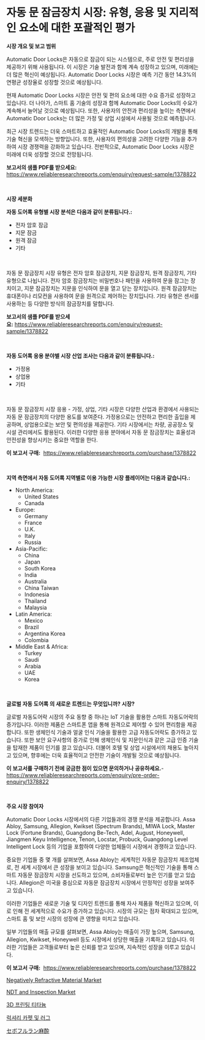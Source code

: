 <p><h1>자동 문 잠금장치 시장: 유형, 응용 및 지리적인 요소에 대한 포괄적인 평가</h1></p><p><strong>시장 개요 및 보고 범위</strong></p>
<p><p>Automatic Door Locks은 자동으로 잠금이 되는 시스템으로, 주로 안전 및 편리성을 제공하기 위해 사용됩니다. 이 시장은 기술 발전과 함께 계속 성장하고 있으며, 미래에는 더 많은 혁신이 예상됩니다. Automatic Door Locks 시장은 예측 기간 동안 14.3%의 연평균 성장율로 성장할 것으로 예상됩니다.</p><p>현재 Automatic Door Locks 시장은 안전 및 편의 요소에 대한 수요 증가로 성장하고 있습니다. 더 나아가, 스마트 홈 기술의 성장과 함께 Automatic Door Locks의 수요가 계속해서 늘어날 것으로 예상됩니다. 또한, 사용자의 안전과 편리성을 높이는 측면에서 Automatic Door Locks는 더 많은 가정 및 상업 시설에서 사용될 것으로 예측됩니다.</p><p>최근 시장 트렌드는 더욱 스마트하고 효율적인 Automatic Door Locks의 개발을 통해 기술 혁신을 모색하는 방향입니다. 또한, 사용자의 편의성을 고려한 다양한 기능을 추가하여 시장 경쟁력을 강화하고 있습니다. 전반적으로, Automatic Door Locks 시장은 미래에 더욱 성장할 것으로 전망됩니다.</p></p>
<p><strong>보고서의 샘플 PDF를 받으세요:</strong> <a href="https://www.reliableresearchreports.com/enquiry/request-sample/1378822">https://www.reliableresearchreports.com/enquiry/request-sample/1378822</a></p>
<p>&nbsp;</p>
<p><strong>시장 세분화</strong></p>
<p><strong>자동 도어록 유형별 시장 분석은 다음과 같이 분류됩니다.:</strong></p>
<p><ul><li>전자 암호 잠금</li><li>지문 잠금</li><li>원격 잠금</li><li>기타</li></ul></p>
<p>&nbsp;</p>
<p><p>자동 문 잠금장치 시장 유형은 전자 암호 잠금장치, 지문 잠금장치, 원격 잠금장치, 기타 유형으로 나뉩니다. 전자 암호 잠금장치는 비밀번호나 패턴을 사용하여 문을 잠그는 장치이고, 지문 잠금장치는 지문을 인식하여 문을 열고 닫는 장치입니다. 원격 잠금장치는 휴대폰이나 리모컨을 사용하여 문을 원격으로 제어하는 장치입니다. 기타 유형은 센서를 사용하는 등 다양한 방식의 잠금장치를 말합니다.</p></p>
<p><strong>보고서의 샘플 PDF를 받으세요:</strong>&nbsp;<a href="https://www.reliableresearchreports.com/enquiry/request-sample/1378822">https://www.reliableresearchreports.com/enquiry/request-sample/1378822</a></p>
<p>&nbsp;</p>
<p><strong> 자동 도어록 응용 분야별 시장 산업 조사는 다음과 같이 분류됩니다.:</strong></p>
<p><ul><li>가정용</li><li>상업용</li><li>기타</li></ul></p>
<p>&nbsp;</p>
<p><p>자동 문 잠금장치 시장 응용 - 가정, 상업, 기타 시장은 다양한 산업과 환경에서 사용되는 자동 문 잠금장치의 다양한 용도를 보여준다. 가정용으로는 안전하고 편리한 출입을 제공하며, 상업용으로는 보안 및 편의성을 제공한다. 기타 시장에서는 차량, 공공장소 및 시설 관리에서도 활용된다. 이러한 다양한 응용 분야에서 자동 문 잠금장치는 효율성과 안전성을 향상시키는 중요한 역할을 한다.</p></p>
<p><strong>이 보고서 구매:</strong>&nbsp; <a href="https://www.reliableresearchreports.com/purchase/1378822">https://www.reliableresearchreports.com/purchase/1378822</a></p>
<p>&nbsp;</p>
<p><strong>지역 측면에서 자동 도어록 지역별로 이용 가능한 시장 플레이어는 다음과 같습니다.:</strong></p>
<p><ul>
    <li>
        North America:
        <ul>
            <li>United States</li>
            <li>Canada</li>
        </ul>
    </li>
    <li>
        Europe:
        <ul>
            <li>Germany</li>
            <li>France</li>
            <li>U.K.</li>
            <li>Italy</li>
            <li>Russia</li>
        </ul>
    </li>
    <li>
        Asia-Pacific:
        <ul>
            <li>China</li>
            <li>Japan</li>
            <li>South Korea</li>
            <li>India</li>
            <li>Australia</li>
            <li>China Taiwan</li>
            <li>Indonesia</li>
            <li>Thailand</li>
            <li>Malaysia</li>
        </ul>
    </li>
    <li>
        Latin America:
        <ul>
            <li>Mexico</li>
            <li>Brazil</li>
            <li>Argentina Korea</li>
            <li>Colombia</li>
        </ul>
    </li>
    <li>
        Middle East & Africa:
        <ul>
            <li>Turkey</li>
            <li>Saudi</li>
            <li>Arabia</li>
            <li>UAE</li>
            <li>Korea</li>
        </ul>
    </li>
    </ul></p>
<p>&nbsp;</p>
<p><strong>글로벌 자동 도어록 의 새로운 트렌드는 무엇입니까? 시장?</strong></p>
<p><p>글로벌 자동도어락 시장의 주요 동향 중 하나는 IoT 기술을 활용한 스마트 자동도어락의 증가입니다. 이러한 제품은 스마트폰 앱을 통해 원격으로 제어할 수 있어 편리함을 제공합니다. 또한 생체인식 기술과 얼굴 인식 기술을 활용한 고급 자동도어락도 증가하고 있습니다. 또한 보안 요구사항의 증가로 인해 생체인식 및 지문인식과 같은 고급 인증 기술을 탑재한 제품이 인기를 끌고 있습니다. 더불어 호텔 및 상업 시설에서의 채용도 높아지고 있으며, 향후에는 더욱 효율적이고 안전한 기술이 개발될 것으로 예상됩니다.</p></p>
<p><strong>이 보고서를 구매하기 전에 궁금한 점이 있으면 문의하거나 공유하세요.</strong>- <a href="https://www.reliableresearchreports.com/enquiry/pre-order-enquiry/1378822">https://www.reliableresearchreports.com/enquiry/pre-order-enquiry/1378822</a></p>
<p>&nbsp;</p>
<p><strong>주요 시장 참여자</strong></p>
<p><p>Automatic Door Locks 시장에서의 다른 기업들과의 경쟁 분석을 제공합니다. Assa Abloy, Samsung, Allegion, Kwikset (Spectrum Brands), MIWA Lock, Master Lock (Fortune Brands), Guangdong Be-Tech, Adel, August, Honeywell, Jiangmen Keyu Intelligence, Tenon, Locstar, Probuck, Guangdong Level Intelligent Lock 등의 기업을 포함하여 다양한 업체들이 시장에서 경쟁하고 있습니다. </p><p>중요한 기업들 중 몇 개를 살펴보면, Assa Abloy는 세계적인 자동문 잠금장치 제조업체로, 전 세계 시장에서 큰 성장을 보이고 있습니다. Samsung은 혁신적인 기술을 통해 스마트 자동문 잠금장치 시장을 선도하고 있으며, 소비자들로부터 높은 인기를 얻고 있습니다. Allegion은 미국을 중심으로 자동문 잠금장치 시장에서 안정적인 성장을 보여주고 있습니다.</p><p>이러한 기업들은 새로운 기술 및 디자인 트렌드를 통해 자사 제품을 혁신하고 있으며, 이로 인해 전 세계적으로 수요가 증가하고 있습니다. 시장의 규모는 점차 확대되고 있으며, 스마트 홈 및 보안 시장의 성장에 큰 영향을 미치고 있습니다.</p><p>일부 기업들의 매출 규모를 살펴보면, Assa Abloy는 매출이 가장 높으며, Samsung, Allegion, Kwikset, Honeywell 등도 시장에서 상당한 매출을 기록하고 있습니다. 이러한 기업들은 고객들로부터 높은 신뢰를 받고 있으며, 지속적인 성장을 이루고 있습니다.</p></p>
<p><strong>이 보고서 구매:</strong>&nbsp;&nbsp;<a href="https://www.reliableresearchreports.com/purchase/1378822">https://www.reliableresearchreports.com/purchase/1378822</a></p>
<p><p><a href="https://github.com/derrinmiltonellis35gcl/Market-Research-Report-List-1/blob/main/negatively-refractive-material-market.md">Negatively Refractive Material Market</a></p><p><a href="https://issuu.com/reportprime-2/docs/ndt-and-inspection-market-size-2030.pptx">NDT and Inspection Market</a></p><p><a href="https://github.com/fredrickeglers/Market-Research-Report-List-1/blob/main/9093185797.md">3D 프린팅 티타늄</a></p><p><a href="https://github.com/bunxhcci35271755/Market-Research-Report-List-1/blob/main/8180476796.md">럭셔리 카펫 및 러그</a></p><p><a href="https://github.com/hwbcz413288296/Market-Research-Report-List-1/blob/main/39715661105.md">セボフルラン麻酔</a></p></p>
